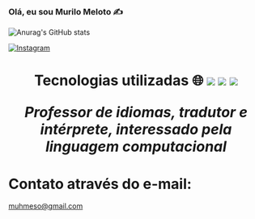 ### Olá, eu sou Murilo Meloto ✍️

![Anurag's GitHub stats](https://github-readme-stats.vercel.app/api?username=Muhmeso&theme=maroongold&show_icons=true)

[![Instagram](https://img.shields.io/badge/Instagram-E4405F?style=for-the-badge&logo=instagram&logoColor=white)](https://www.instagram.com/)

<h1 align="center">Tecnologias utilizadas 🌐

<div align="center" style="display:inline-block">
  <img src="https://img.shields.io/badge/HTML5-E34F26?style=for-the-badge&logo=html5&logoColor=white">
  <img src="https://img.shields.io/badge/CSS3-1572B6?style=for-the-badge&logo=css3&logoColor=white">
  <img src="https://img.shields.io/badge/JavaScript-323330?style=for-the-badge&logo=javascript&logoColor=F7DF1E">
</div>

<p><em>Professor de idiomas, tradutor e intérprete, interessado pela linguagem computacional</em></p> 

<h1>
  Contato através do e-mail:
</h1>
<a href=mailto:muhmeso@gmail.com>muhmeso@gmail.com</a>
